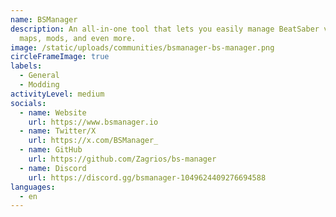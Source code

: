 ```yaml
---
name: BSManager
description: An all-in-one tool that lets you easily manage BeatSaber versions,
  maps, mods, and even more.
image: /static/uploads/communities/bsmanager-bs-manager.png
circleFrameImage: true
labels:
  - General
  - Modding
activityLevel: medium
socials:
  - name: Website
    url: https://www.bsmanager.io
  - name: Twitter/X
    url: https://x.com/BSManager_
  - name: GitHub
    url: https://github.com/Zagrios/bs-manager
  - name: Discord
    url: https://discord.gg/bsmanager-1049624409276694588
languages:
  - en
---
```

